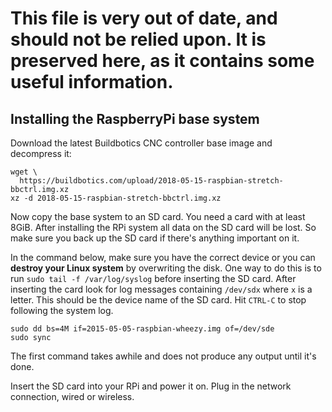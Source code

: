 # This file is very out of date, and should not be relied upon. It is preserved here, as it contains some useful information.

## Installing the RaspberryPi base system

Download the latest Buildbotics CNC controller base image and decompress it:

    wget \
      https://buildbotics.com/upload/2018-05-15-raspbian-stretch-bbctrl.img.xz
    xz -d 2018-05-15-raspbian-stretch-bbctrl.img.xz

Now copy the base system to an SD card.  You need a card with at least 8GiB.
After installing the RPi system all data on the SD card will be lost.  So make
sure you back up the SD card if there's anything important on it.

In the command below, make sure you have the correct device or you can
**destroy your Linux system** by overwriting the disk.  One way to do this is
to run ``sudo tail -f /var/log/syslog`` before inserting the SD card.  After
inserting the card look for log messages containing ``/dev/sdx`` where ``x`` is
a letter.  This should be the device name of the SD card.  Hit ``CTRL-C`` to
stop following the system log.

    sudo dd bs=4M if=2015-05-05-raspbian-wheezy.img of=/dev/sde
    sudo sync

The first command takes awhile and does not produce any output until it's done.

Insert the SD card into your RPi and power it on.  Plug in the network
connection, wired or wireless.
